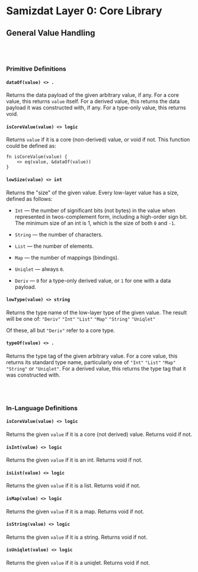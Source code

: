 Samizdat Layer 0: Core Library
==============================

General Value Handling
----------------------

<br><br>
### Primitive Definitions

#### `dataOf(value) <> .`

Returns the data payload of the given arbitrary value, if any.
For a core value, this returns `value` itself. For a derived value, this
returns the data payload it was constructed with, if any. For a
type-only value, this returns void.

#### `isCoreValue(value) <> logic`

Returns `value` if it is a core (non-derived) value, or void if not.
This function could be defined as:

```
fn isCoreValue(value) {
    <> eq(value, &dataOf(value))
}
```

#### `lowSize(value) <> int`

Returns the "size" of the given value. Every low-layer value has
a size, defined as follows:

* `Int` &mdash; the number of significant bits (not bytes) in
  the value when represented in twos-complement form, including a
  high-order sign bit. The minimum size of an int is 1, which
  is the size of both `0` and `-1`.

* `String` &mdash; the number of characters.

* `List` &mdash; the number of elements.

* `Map` &mdash; the number of mappings (bindings).

* `Uniqlet` &mdash; always `0`.

* `Deriv` &mdash; `0` for a type-only derived value, or `1` for one
  with a data payload.

#### `lowType(value) <> string`

Returns the type name of the low-layer type of the given value. The
result will be one of: `"Deriv"` `"Int"` `"List"` `"Map"` `"String"`
`"Uniqlet"`

Of these, all but `"Deriv"` refer to a core type.

#### `typeOf(value) <> .`

Returns the type tag of the given arbitrary value. For a core value,
this returns its standard type name, particularly one of
`"Int"` `"List"` `"Map"` `"String"` or `"Uniqlet"`. For a derived
value, this returns the type tag that it was constructed with.


<br><br>
### In-Language Definitions

#### `isCoreValue(value) <> logic`

Returns the given `value` if it is a core (not derived) value.
Returns void if not.

#### `isInt(value) <> logic`

Returns the given `value` if it is an int. Returns void if not.

#### `isList(value) <> logic`

Returns the given `value` if it is a list. Returns void if not.

#### `isMap(value) <> logic`

Returns the given `value` if it is a map. Returns void if not.

#### `isString(value) <> logic`

Returns the given `value` if it is a string. Returns void if not.

#### `isUniqlet(value) <> logic`

Returns the given `value` if it is a uniqlet. Returns void if not.
